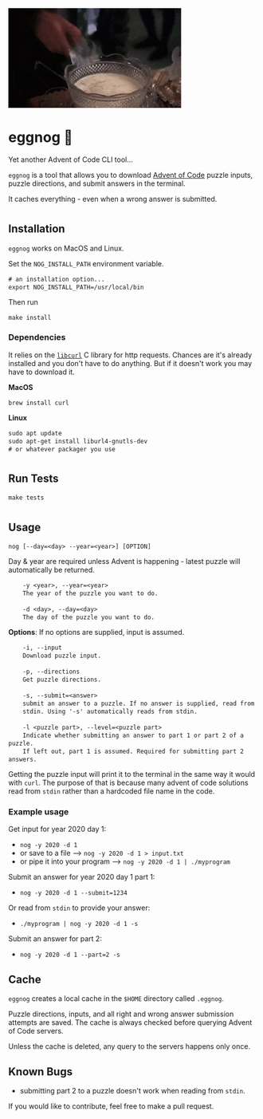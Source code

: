 <img src="eggnog.gif" height="200" alt="Clark Griswold"> 

# eggnog 🎄
Yet another Advent of Code CLI tool...

`eggnog` is a tool that allows you to download [Advent of Code](https://adventofcode.com) puzzle inputs, puzzle directions, and submit answers in the terminal. 

It caches everything - even when a wrong answer is submitted.
#

## Installation
`eggnog` works on MacOS and Linux.  

Set the `NOG_INSTALL_PATH` environment variable.
```
# an installation option...
export NOG_INSTALL_PATH=/usr/local/bin
```
Then run
```
make install
```
### Dependencies
It relies on the [`libcurl`](https://curl.se/libcurl/) C library for http requests. Chances are it's already installed and you don't have to do anything. But if it doesn't work you may have to download it.  

**MacOS**  
```
brew install curl
```
**Linux**  
```
sudo apt update
sudo apt-get install liburl4-gnutls-dev
# or whatever packager you use
```
#
## Run Tests
```
make tests
```
#
## Usage
```
nog [--day=<day> --year=<year>] [OPTION] 
```

Day & year are required unless Advent is happening - latest puzzle will automatically
be returned.
```
    -y <year>, --year=<year>
	The year of the puzzle you want to do.

    -d <day>, --day=<day>
	The day of the puzzle you want to do.
```

**Options**:
If no options are supplied, input is assumed.
```
    -i, --input
	Download puzzle input.

    -p, --directions
	Get puzzle directions.

    -s, --submit=<answer>
	submit an answer to a puzzle. If no answer is supplied, read from
	stdin. Using '-s' automatically reads from stdin.

    -l <puzzle part>, --level=<puzzle part>
	Indicate whether submitting an answer to part 1 or part 2 of a puzzle.
	If left out, part 1 is assumed. Required for submitting part 2 answers.
```
Getting the puzzle input will print it to the terminal in the same way it would with `curl`.
The purpose of that is because many advent of code solutions read from `stdin` rather than a hardcoded file name in the code.


### Example usage
Get input for year 2020 day 1:  
- `nog -y 2020 -d 1`
- or save to a file --> `nog -y 2020 -d 1 > input.txt`
- or pipe it into your program -->   `nog -y 2020 -d 1 | ./myprogram`

Submit an answer for year 2020 day 1 part 1:  
- `nog -y 2020 -d 1 --submit=1234`  

Or read from `stdin` to provide your answer:  
- `./myprogram | nog -y 2020 -d 1 -s`  

Submit an answer for part 2:  
- `nog -y 2020 -d 1 --part=2 -s`

## Cache
`eggnog` creates a local cache in the `$HOME` directory called `.eggnog`.  

Puzzle directions, inputs, and all right and wrong answer submission attempts are saved. The cache is always checked before querying Advent of Code servers.

Unless the cache is deleted, any query to the servers happens only once.

## Known Bugs
- submitting part 2 to a puzzle doesn't work when reading from `stdin`.

If you would like to contribute, feel free to make a pull request.